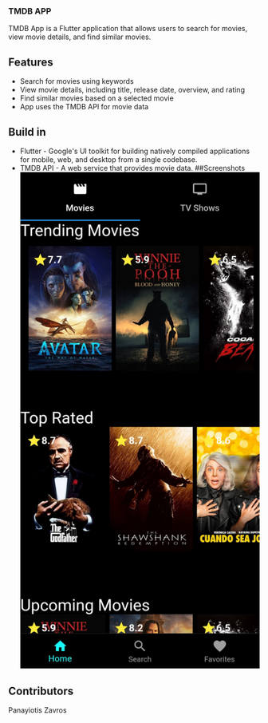 ### TMDB APP
TMDB App is a Flutter application that allows users to search for movies, view movie details, and find similar movies.
## Features
* Search for movies using keywords
* View movie details, including title, release date, overview, and rating
* Find similar movies based on a selected movie
* App uses the TMDB API for movie data
## Build in 
* Flutter - Google's UI toolkit for building natively compiled applications for mobile, web, and desktop from a single codebase.
* TMDB API - A web service that provides movie data.
##Screenshots
![](lib/tmdb%20-%20screenshots/Screenshot_20230331_161020.jpg)


## Contributors
Panayiotis Zavros
